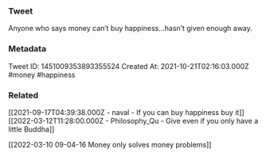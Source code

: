 ### Tweet
Anyone who says money can’t buy happiness…hasn’t given enough away.

### Metadata
Tweet ID: 1451009353893355524
Created At: 2021-10-21T02:16:03.000Z
#money 
#happiness

### Related
[[2021-09-17T04:39:38.000Z - naval - If you can buy happiness buy it]]
[[2022-03-12T11:28:00.000Z - Philosophy_Qu - Give even if you only have a little Buddha]]

[[2022-03-10 09-04-16 Money only solves money problems]]

